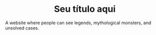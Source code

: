<h1 align="center"> Seu título aqui </h1>
A website where people can see legends, mythological monsters, and unsolved cases.
